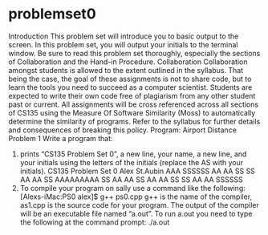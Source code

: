 # problemset0
Introduction
This problem set will introduce you to basic output to the screen. In this problem set, you will output your initials to the
terminal window. Be sure to read this problem set thoroughly, especially the sections of Collaboration and the Hand-in
Procedure.
Collaboration
Collaboration amongst students is allowed to the extent outlined in the syllabus. That being the case, the goal of these
assignments is not to share code, but to learn the tools you need to succeed as a computer scientist. Students are expected to
write their own code free of plagiarism from any other student past or current. All assignments will be cross referenced across
all sections of CS135 using the Measure Of Software Similarity (Moss) to automatically determine the similarity of programs.
Refer to the syllabus for further details and consequences of breaking this policy.
Program: Airport Distance
Problem 1
Write a program that:
1. prints “CS135 Problem Set 0”, a new line, your name, a new line, and your initials using the letters of the initials
(replace the AS with your initials).
CS135 Problem Set 0
Alex St.Aubin
 AAA SSSSSS
 AA AA SS SS
 AA AA SS
 AAAAAAAAA SS
 AA AA SS
 AA AA SS SS
AA AA SSSSSS
2. To compile your program on sally use a command like the following:
[Alexs-iMac:PS0 alex]$ g++ ps0.cpp
g++ is the name of the compiler, as1.cpp is the source code for your program. The output of the
compiler will be an executable file named “a.out”. To run a.out you need to type the following at the
command prompt:
./a.out
